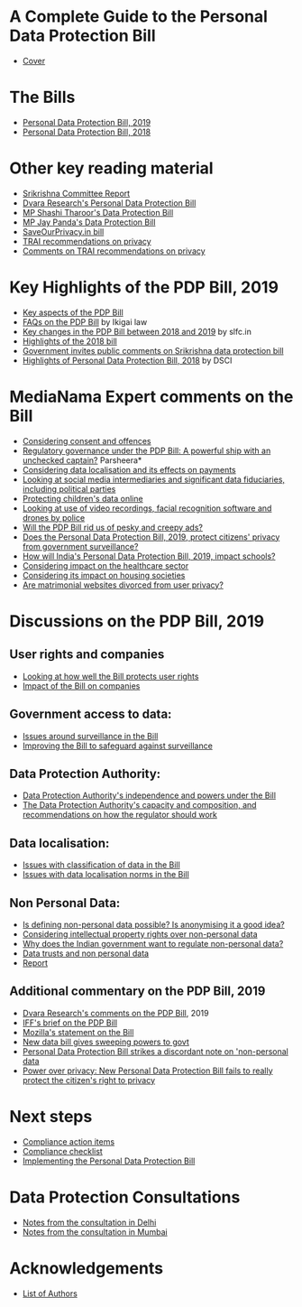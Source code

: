 # A Complete Guide to the Personal Data Protection Bill

- [Cover](cover.pdf)

# The Bills

- [Personal Data Protection Bill, 2019](1.a.pdf)
- [Personal Data Protection Bill, 2018](1.b.pdf)

# Other key reading material

- [Srikrishna Committee Report](2.a.pdf)
- [Dvara Research's Personal Data Protection Bill](2.b.pdf)
- [MP Shashi Tharoor's Data Protection Bill](2.c.pdf)
- [MP Jay Panda's Data Protection Bill](2.d.pdf)
- [SaveOurPrivacy.in bill](2.e.pdf)
- [TRAI recommendations on privacy](2.f1.pdf)
- [Comments on TRAI recommendations on privacy](2.f2.pdf)

# Key Highlights of the PDP Bill, 2019

- [Key aspects of the PDP Bill](3.a.pdf)
- [FAQs on the PDP Bill](3.b.pdf) by Ikigai law
- [Key changes in the PDP Bill between 2018 and 2019](3.d.pdf) by slfc.in
- [Highlights of the 2018 bill](3.d1.pdf)
- [Government invites public comments on Srikrishna data protection bill](3.d2.pdf)
- [Highlights of Personal Data Protection Bill, 2018](3.d3.pdf) by DSCI

# MediaNama Expert comments on the Bill

- [Considering consent and offences](4.a.pdf)
- [Regulatory governance under the PDP Bill: A powerful ship with an unchecked captain?](4.b.pdf) Parsheera*
- [Considering data localisation and its effects on payments](4.c.pdf)
- [Looking at social media intermediaries and significant data fiduciaries, including political parties](4.d.pdf)
- [Protecting children's data online](4.e.pdf)
- [Looking at use of video recordings, facial recognition software and drones by police](4.f.pdf)
- [Will the PDP Bill rid us of pesky and creepy ads?](4.g.pdf)
- [Does the Personal Data Protection Bill, 2019, protect citizens' privacy from government surveillance?](4.h.pdf)
- [How will India's Personal Data Protection Bill, 2019, impact schools?](4.i.pdf)
- [Considering impact on the healthcare sector](4.j.pdf)
- [Considering its impact on housing societies](4.k.pdf)
- [Are matrimonial websites divorced from user privacy?](4.l.pdf)

# Discussions on the PDP Bill, 2019

## User rights and companies
- [Looking at how well the Bill protects user rights](5.a1.pdf)
- [Impact of the Bill on companies](5.a2.pdf)

##  Government access to data:
- [Issues around surveillance in the Bill](5.b1.pdf)
- [Improving the Bill to safeguard against surveillance](5.b2.pdf)

## Data Protection Authority:
- [Data Protection Authority's independence and powers under the Bill](5.c1.pdf)
- [The Data Protection Authority's capacity and composition, and recommendations on how the regulator should work](5.c2.pdf)

## Data localisation:
- [Issues with classification of data in the Bill](5.d1.pdf)
- [Issues with data localisation norms in the Bill](5.d2.pdf)

## Non Personal Data:
- [Is defining non-personal data possible? Is anonymising it a good idea?](5.e1.pdf)
- [Considering intellectual property rights over non-personal data](5.e2.pdf)
- [Why does the Indian government want to regulate non-personal data?](5.e3.pdf)
- [Data trusts and non personal data](5.e4.pdf)
- [Report](5.e5.pdf)

## Additional commentary on the PDP Bill, 2019

- [Dvara Research's comments on the PDP Bill](6.a.pdf), 2019
- [IFF's brief on the PDP Bill](6.b.pdf)
- [Mozilla's statement on the Bill](6.c.pdf)
- [New data bill gives sweeping powers to govt](6.d.pdf)
- [Personal Data Protection Bill strikes a discordant note on 'non-personal data](6.e.pdf)
- [Power over privacy: New Personal Data Protection Bill fails to really protect the citizen's right to privacy](6.f.pdf)

# Next steps

- [Compliance action items](7.a1.pdf)
- [Compliance checklist](7.a2.pdf)
- [Implementing the Personal Data Protection Bill](7.b.pdf)

# Data Protection Consultations

- [Notes from the consultation in Delhi](8.a.pdf)
- [Notes from the consultation in Mumbai](8.b.pdf)

# Acknowledgements
- [List of Authors](authors.pdf)